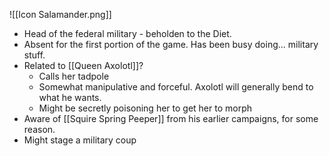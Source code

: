 ![[Icon Salamander.png]]
- Head of the federal military - beholden to the Diet.
- Absent for the first portion of the game. Has been busy doing... military stuff.
- Related to [[Queen Axolotl]]?
	- Calls her tadpole
	- Somewhat manipulative and forceful. Axolotl will generally bend to what he wants.
	- Might be secretly poisoning her to get her to morph
- Aware of [[Squire Spring Peeper]] from his earlier campaigns, for some reason.
- Might stage a military coup